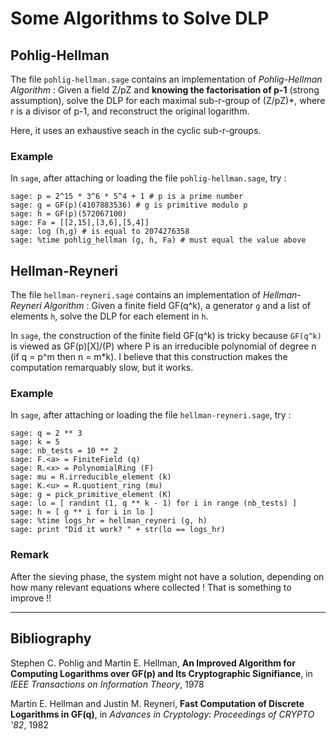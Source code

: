 # Some Algorithms to Solve DLP

## Pohlig-Hellman

The file `pohlig-hellman.sage` contains an implementation of *Pohlig-Hellman Algorithm* : Given a field Z/pZ and **knowing the factorisation of p-1** (strong assumption), solve the DLP for each maximal sub-r-group of (Z/pZ)\*, where r is a divisor of p-1, and reconstruct the original logarithm.

Here, it uses an exhaustive seach in the cyclic sub-r-groups.

### Example

In `sage`, after attaching or loading the file `pohlig-hellman.sage`, try :

    sage: p = 2^15 * 3^6 * 5^4 + 1 # p is a prime number
    sage: g = GF(p)(4107883536) # g is primitive modulo p
    sage: h = GF(p)(572067100)
    sage: Fa = [[2,15],[3,6],[5,4]]
    sage: log (h,g) # is equal to 2074276358
    sage: %time pohlig_hellman (g, h, Fa) # must equal the value above

## Hellman-Reyneri

The file `hellman-reyneri.sage` contains an implementation of *Hellman-Reyneri Algorithm* : Given a finite field GF(q^k), a generator `g` and a list of elements `h`, solve the DLP for each element in `h`.

In `sage`, the construction of the finite field GF(q^k) is tricky because `GF(q^k)` is viewed as GF(p)[X]/(P) where P is an irreducible polynomial of degree n (if q = p^m then n = m*k). I believe that this construction makes the computation remarquably slow, but it works.

### Example

In `sage`, after attaching or loading the file `hellman-reyneri.sage`, try :

    sage: q = 2 ** 3
    sage: k = 5
    sage: nb_tests = 10 ** 2
    sage: F.<a> = FiniteField (q)
    sage: R.<x> = PolynomialRing (F)
    sage: mu = R.irreducible_element (k)
    sage: K.<u> = R.quotient_ring (mu)
    sage: g = pick_primitive_element (K)
    sage: lo = [ randint (1, q ** k - 1) for i in range (nb_tests) ]
    sage: h = [ g ** i for i in lo ]
    sage: %time logs_hr = hellman_reyneri (g, h)
    sage: print "Did it work? " + str(lo == logs_hr)

### Remark

After the sieving phase, the system might not have a solution, depending on how many relevant equations where collected ! That is something to improve !!

---
## Bibliography

Stephen C. Pohlig and Martin E. Hellman, **An Improved Algorithm for Computing Logarithms over GF(p) and Its Cryptographic Signifiance**, in *IEEE Transactions on Information Theory*, 1978

Martin E. Hellman and Justin M. Reyneri, **Fast Computation of Discrete Logarithms in GF(q)**, in *Advances in Cryptology: Proceedings of CRYPTO '82*, 1982
